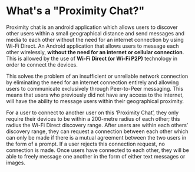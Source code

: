 <h1> What's a "Proximity Chat?" </h1>
Proximity chat is an android application which allows users to discover other users within a small geographical distance and send messages and media to each other without the need for an internet connection by using Wi-Fi Direct.
An Android application that allows users to message each other wirelessly, <b>without the need for an internet or cellular connection</b>. This is allowed by the use of <b>Wi-Fi Direct (or Wi-Fi P2P)</b> technology in order to connect the devices. 
<p>

This solves the problem of an insufficient or unreliable network connection by eliminating the need for an internet connection entirely and allowing users to communicate exclusively through Peer-to-Peer messaging. This means that users who previously did not have any access to the internet, will have the ability to message users within their geographical proximity.
<p>

For a user to connect to another user on this ‘Proximity Chat’, they only require their devices to be within a 200-metre radius of each other; this radius the Wi-Fi Direct discovery range. After users are within each others’ discovery range, they can request a connection between each other which can only be made if there is a mutual agreement between the two users in the form of a prompt. If a user rejects this connection request, no connection is made. 
Once users have connected to each other, they will be able to freely message one another in the form of either text messages or images. 

